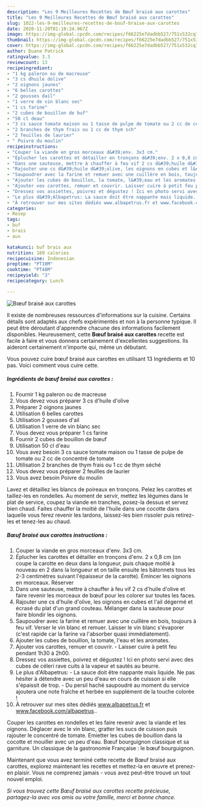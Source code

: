 ```yaml
---
description: "Les 9 Meilleures Recettes de Bœuf braisé aux carottes"
title: "Les 9 Meilleures Recettes de Bœuf braisé aux carottes"
slug: 1022-les-9-meilleures-recettes-de-bouf-braise-aux-carottes
date: 2020-11-20T01:18:24.967Z
image: https://img-global.cpcdn.com/recipes/f66225e7dadbb527/751x532cq70/boeuf-braise-aux-carottes-photo-principale-de-la-recette.jpg
thumbnail: https://img-global.cpcdn.com/recipes/f66225e7dadbb527/751x532cq70/boeuf-braise-aux-carottes-photo-principale-de-la-recette.jpg
cover: https://img-global.cpcdn.com/recipes/f66225e7dadbb527/751x532cq70/boeuf-braise-aux-carottes-photo-principale-de-la-recette.jpg
author: Duane Patrick
ratingvalue: 3.3
reviewcount: 13
recipeingredient:
- "1 kg paleron ou de macreuse"
- "3 cs dhuile dolive"
- "2 oignons jaunes"
- "6 belles carottes"
- "2 gousses dail"
- "1 verre de vin blanc sec"
- "1 cs farine"
- "2 cubes de bouillon de buf"
- "50 cl deau"
- "3 cs sauce tomate maison ou 1 tasse de pulpe de tomate ou 2 cc de concentr de tomate"
- "2 branches de thym frais ou 1 cc de thym sch"
- "2 feuilles de laurier"
- " Poivre du moulin"
recipeinstructions:
- "Couper la viande en gros morceaux d&#39;env. 3x3 cm."
- "Éplucher les carottes et détailler en tronçons d&#39;env. 2 x 0,8 cm (on coupe la carotte en deux dans la longueur, puis chaque moitié à nouveau en 2 dans la longueur et on taille ensuite les bâtonnets tous les 2-3 centimètres suivant l&#39;épaisseur de la carotte). Émincer les oignons en morceaux. Réserver"
- "Dans une sauteuse, mettre à chauffer à feu vif 2 cs d&#39;huile d&#39;olive et faire revenir les morceaux de bœuf pour les colorer sur toutes les faces."
- "Rajouter une cs d&#39;huile d&#39;olive, les oignons en cubes et l&#39;ail dégermé et écrasé du plat d&#39;un grand couteau. Mélanger dans la sauteuse pour faire blondir les oignons."
- "Saupoudrer avec la farine et remuer avec une cuillère en bois, toujours à feu vif. Verser le vin blanc et remuer. Laisser le vin blanc s&#39;évaporer (c&#39;est rapide car la farine va l&#39;absorber quasi immédiatement)."
- "Ajouter les cubes de bouillon, la tomate, l&#39;eau et les aromates."
- "Ajouter vos carottes, remuer et couvrir. Laisser cuire à petit feu pendant 1h30 à 2h00."
- "Dressez vos assiettes, poivrez et dégustez ! Ici en photo servi avec des cubes de céleri rave cuits à la vapeur et sautés au beurre."
- "Le plus d&#39;Albapetrus: La sauce doit être nappante mais liquide. Ne pas hésiter à détendre avec un peu d&#39;eau en cours de cuisson si elle s&#39;épaissit de trop. Du persil haché saupoudré au moment du service ajoutera une note fraîche et herbée en supplément de la touche colorée !"
- "À retrouver sur mes sites dédiés www.albapetrus.fr et www.facebook.com/albapetrus.."
categories:
- Resep
tags:
- buf
- brais
- aux

katakunci: buf brais aux 
nutrition: 169 calories
recipecuisine: Indonesian
preptime: "PT10M"
cooktime: "PT48M"
recipeyield: "3"
recipecategory: Lunch

---
```



![Bœuf braisé aux carottes](https://img-global.cpcdn.com/recipes/f66225e7dadbb527/751x532cq70/boeuf-braise-aux-carottes-photo-principale-de-la-recette.jpg)

Il existe de nombreuses ressources d'informations sur la cuisine. Certains détails sont adaptés aux chefs expérimentés et non à la personne typique. Il peut être déroutant d'apprendre chacune des informations facilement disponibles. Heureusement, cette <strong> Bœuf braisé aux carottes </strong> recette est facile à faire et vous donnera certainement d'excellentes suggestions. Ils aideront certainement n'importe qui, même un débutant.

<!--inarticleads1-->

Vous pouvez cuire bœuf braisé aux carottes en utilisant 13 Ingrédients et 10 pas. Voici comment vous cuire cette.

##### Ingrédients de bœuf braisé aux carottes :

1. Fournir 1 kg paleron ou de macreuse
1. Vous devez vous préparer 3 cs d&#39;huile d&#39;olive
1. Préparer 2 oignons jaunes
1. Utilisation 6 belles carottes
1. Utilisation 2 gousses d&#39;ail
1. Utilisation 1 verre de vin blanc sec
1. Vous devez vous préparer 1 cs farine
1. Fournir 2 cubes de bouillon de bœuf
1. Utilisation 50 cl d&#39;eau
1. Vous avez besoin 3 cs sauce tomate maison ou 1 tasse de pulpe de tomate ou 2 cc de concentré de tomate
1. Utilisation 2 branches de thym frais ou 1 cc de thym séché
1. Vous devez vous préparer 2 feuilles de laurier
1. Vous avez besoin  Poivre du moulin


Lavez et détaillez les blancs de poireaux en tronçons. Pelez les carottes et taillez-les en rondelles. Au moment de servir, mettez les légumes dans le plat de service, coupez la viande en tranches, posez-la dessus et servez bien chaud. Faites chauffer la moitié de l&#39;huile dans une cocotte dans laquelle vous ferez revenir les lardons, laissez-les bien rissoler puis retirez-les et tenez-les au chaud. 

<!--inarticleads2-->

##### Bœuf braisé aux carottes instructions :

1. Couper la viande en gros morceaux d&#39;env. 3x3 cm.
1. Éplucher les carottes et détailler en tronçons d&#39;env. 2 x 0,8 cm (on coupe la carotte en deux dans la longueur, puis chaque moitié à nouveau en 2 dans la longueur et on taille ensuite les bâtonnets tous les 2-3 centimètres suivant l&#39;épaisseur de la carotte). Émincer les oignons en morceaux. Réserver
1. Dans une sauteuse, mettre à chauffer à feu vif 2 cs d&#39;huile d&#39;olive et faire revenir les morceaux de bœuf pour les colorer sur toutes les faces.
1. Rajouter une cs d&#39;huile d&#39;olive, les oignons en cubes et l&#39;ail dégermé et écrasé du plat d&#39;un grand couteau. Mélanger dans la sauteuse pour faire blondir les oignons.
1. Saupoudrer avec la farine et remuer avec une cuillère en bois, toujours à feu vif. Verser le vin blanc et remuer. Laisser le vin blanc s&#39;évaporer (c&#39;est rapide car la farine va l&#39;absorber quasi immédiatement).
1. Ajouter les cubes de bouillon, la tomate, l&#39;eau et les aromates.
1. Ajouter vos carottes, remuer et couvrir. - Laisser cuire à petit feu pendant 1h30 à 2h00.
1. Dressez vos assiettes, poivrez et dégustez ! Ici en photo servi avec des cubes de céleri rave cuits à la vapeur et sautés au beurre.
1. Le plus d&#39;Albapetrus: - La sauce doit être nappante mais liquide. Ne pas hésiter à détendre avec un peu d&#39;eau en cours de cuisson si elle s&#39;épaissit de trop. - Du persil haché saupoudré au moment du service ajoutera une note fraîche et herbée en supplément de la touche colorée !
1. À retrouver sur mes sites dédiés www.albapetrus.fr et www.facebook.com/albapetrus..


Couper les carottes en rondelles et les faire revenir avec la viande et les oignons. Déglacer avec le vin blanc, gratter les sucs de cuisson puis rajouter le concentré de tomate. Emietter les cubes de bouillon dans la cocotte et mouiller avec un peu d&#39;eau. Bœuf bourguignon classique et sa garniture. Un classique de la gastronomie Française : le bœuf bourguignon. 

<!--inarticleads1-->

<p>
Maintenant que vous avez terminé cette recette de Bœuf braisé aux carottes, explorez maintenant les recettes et mettez-la en œuvre et prenez-en plaisir. Vous ne comprenez jamais - vous avez peut-être trouvé un tout nouvel emploi.
</p>

<p>
<i>Si vous trouvez cette Bœuf braisé aux carottes recette précieuse, partagez-la avec vos amis ou votre famille, merci et bonne chance.</i>
</p>
